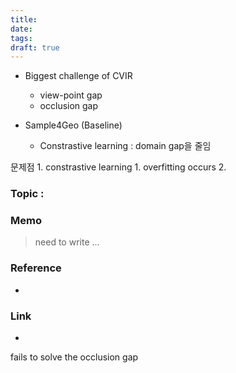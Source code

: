 ```yaml
---
title: 
date: 
tags: 
draft: true
---
```


- Biggest challenge of CVIR 
	- view-point gap
	- occlusion gap

- Sample4Geo (Baseline)
	- Constrastive learning : domain gap을 줄임


문제점 
	1. constrastive learning 
		1. overfitting occurs 
		2. 
### Topic :



### Memo
> need to write ...

### Reference
- 

### Link
- 
fails to solve the occlusion gap